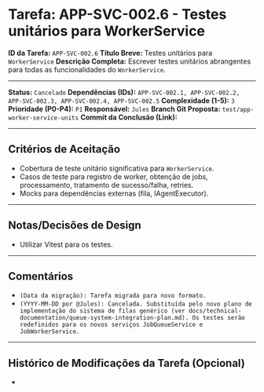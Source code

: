 # Tarefa: APP-SVC-002.6 - Testes unitários para WorkerService

**ID da Tarefa:** `APP-SVC-002.6`
**Título Breve:** Testes unitários para `WorkerService`
**Descrição Completa:**
Escrever testes unitários abrangentes para todas as funcionalidades do `WorkerService`.

---

**Status:** `Cancelado`
**Dependências (IDs):** `APP-SVC-002.1, APP-SVC-002.2, APP-SVC-002.3, APP-SVC-002.4, APP-SVC-002.5`
**Complexidade (1-5):** `3`
**Prioridade (P0-P4):** `P1`
**Responsável:** `Jules`
**Branch Git Proposta:** `test/app-worker-service-units`
**Commit da Conclusão (Link):**

---

## Critérios de Aceitação
- Cobertura de teste unitário significativa para `WorkerService`.
- Casos de teste para registro de worker, obtenção de jobs, processamento, tratamento de sucesso/falha, retries.
- Mocks para dependências externas (fila, IAgentExecutor).

---

## Notas/Decisões de Design
- Utilizar Vitest para os testes.

---

## Comentários
- `(Data da migração): Tarefa migrada para novo formato.`
- `(YYYY-MM-DD por @Jules): Cancelada. Substituída pelo novo plano de implementação do sistema de filas genérico (ver docs/technical-documentation/queue-system-integration-plan.md). Os testes serão redefinidos para os novos serviços JobQueueService e JobWorkerService.`

---

## Histórico de Modificações da Tarefa (Opcional)
-
